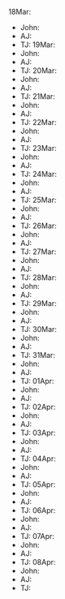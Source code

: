 18Mar:
- John:
- AJ:
- TJ:
19Mar:
- John:
- AJ:
- TJ:
20Mar:
- John:
- AJ:
- TJ:
21Mar:
- John:
- AJ:
- TJ:
22Mar:
- John:
- AJ:
- TJ:
23Mar:
- John:
- AJ:
- TJ:
24Mar:
- John:
- AJ:
- TJ:
25Mar:
- John:
- AJ:
- TJ:
26Mar:
- John:
- AJ:
- TJ:
27Mar:
- John:
- AJ:
- TJ:
28Mar:
- John:
- AJ:
- TJ:
29Mar:
- John:
- AJ:
- TJ:
30Mar:
- John:
- AJ:
- TJ:
31Mar:
- John:
- AJ:
- TJ:
01Apr:
- John:
- AJ:
- TJ:
02Apr:
- John:
- AJ:
- TJ:
03Apr:
- John:
- AJ:
- TJ:
04Apr:
- John:
- AJ:
- TJ:
05Apr:
- John:
- AJ:
- TJ:
06Apr:
- John:
- AJ:
- TJ:
07Apr:
- John:
- AJ:
- TJ:
08Apr:
- John:
- AJ:
- TJ: